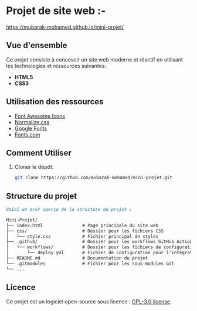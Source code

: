 # Projet de site web :-

https://mubarak-mohamed.github.io/mini-projet/

## Vue d'ensemble
Ce projet consiste à concevoir un site web moderne et réactif en utilisant les technologies et ressources suivantes:
- **HTML5**
- **CSS3**
  
## Utilisation des ressources
- [Font Awesome Icons](https://fontawesome.com/v5.15/icons/cog?style=solid)
- [Normalize.css](https://necolas.github.io/normalize.css/)
- [Google Fonts](https://fonts.gstatic.com)
- [Fonts.com](https://www.fonts.com/)

## Comment Utiliser
1. Cloner le dépôt:
   ```bash
   git clone https://github.com/mubarak-mohamed/mini-projet.git
   ```

## Structure du projet
```markdown
Voici un bref aperçu de la structure du projet :

Mini-Projet/
├── index.html               # Page principale du site web
├── css/                     # Dossier pour les fichiers CSS
│   └── style.css            # Fichier principal de styles
├── .github/                 # Dossier pour les workflows GitHub Actions
│   └── workflows/           # Dossier pour les fichiers de configuration CI/CD
│       └── deploy.yml       # Fichier de configuration pour l'intégration continue
├── README.md                # Documentation du projet
└── .gitmodules              # Fichier pour les sous-modules Git 
└── ...
```

## Licence

Ce projet est un logiciel open-source sous licence : [GPL-3.0 license](https://github.com/mubarak-mohamed/mini-projet/blob/main/LICENSE).
